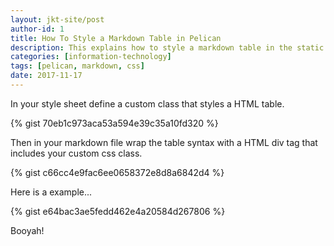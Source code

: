 ```yaml
---
layout: jkt-site/post
author-id: 1
title: How To Style a Markdown Table in Pelican
description: This explains how to style a markdown table in the static site generator pelican.
categories: [information-technology]
tags: [pelican, markdown, css]
date: 2017-11-17
---
```


In your style sheet define a custom class that styles a HTML table.

{% gist 70eb1c973aca53a594e39c35a10fd320 %}

Then in your markdown file wrap the table syntax with a HTML div tag that includes your custom css class.

{% gist c66cc4e9fac6ee0658372e8d8a6842d4 %}

Here is a example...

{% gist e64bac3ae5fedd462e4a20584d267806 %}

Booyah!